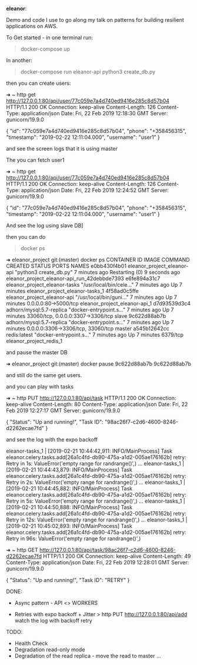 

**eleanor**:

Demo and code I use to go along my talk on patterns for building resilient applications on AWS. 


To Get started - in one terminal run:

> docker-compose up 


In another:

> docker-compose run eleanor-api python3 create_db.py



then you can create users:

➜  ~ http get http://127.0.0.1:80/api/user/77c059e7a4d740ed9416e285c8d57b04
HTTP/1.1 200 OK
Connection: keep-alive
Content-Length: 126
Content-Type: application/json
Date: Fri, 22 Feb 2019 12:18:30 GMT
Server: gunicorn/19.9.0

{
    "id": "77c059e7a4d740ed9416e285c8d57b04",
    "phone": "+358456315",
    "timestamp": "2019-02-22 12:11:04.000",
    "username": "user1"
}

and see the screen logs that it is using master

The you can fetch user1

➜  ~ http get http://127.0.0.1:80/api/user/77c059e7a4d740ed9416e285c8d57b04
HTTP/1.1 200 OK
Connection: keep-alive
Content-Length: 126
Content-Type: application/json
Date: Fri, 22 Feb 2019 12:24:52 GMT
Server: gunicorn/19.9.0

{
    "id": "77c059e7a4d740ed9416e285c8d57b04",
    "phone": "+358456315",
    "timestamp": "2019-02-22 12:11:04.000",
    "username": "user1"
}



And see the log using slave DB]


then you can do 
> docker ps

➜  eleanor_project git:(master) docker ps
CONTAINER ID        IMAGE                           COMMAND                  CREATED             STATUS                         PORTS                               NAMES
e0bb430f4b01        eleanor_project_eleanor-api     "python3 create_db.py"   7 minutes ago       Restarting (0) 9 seconds ago                                       eleanor_project_eleanor-api_run_42debbde7393
e6fe894a31c7        eleanor_project_eleanor-tasks   "/usr/local/bin/cele…"   7 minutes ago       Up 7 minutes                                                       eleanor_project_eleanor-tasks_1
4f58ad0c5ffe        eleanor_project_eleanor-api     "/usr/local/bin/guni…"   7 minutes ago       Up 7 minutes                   0.0.0.0:80->5000/tcp                eleanor_project_eleanor-api_1
d7d93539d3c4        adhorn/mysql:5.7-replica        "docker-entrypoint.s…"   7 minutes ago       Up 7 minutes                   33060/tcp, 0.0.0.0:3307->3306/tcp   slave
9c622d88ab7b        adhorn/mysql:5.7-replica        "docker-entrypoint.s…"   7 minutes ago       Up 7 minutes                   0.0.0.0:3306->3306/tcp, 33060/tcp   master
a545b12642cc        redis:latest                    "docker-entrypoint.s…"   7 minutes ago       Up 7 minutes                   6379/tcp                            eleanor_project_redis_1


and pause the master DB

➜  eleanor_project git:(master) docker pause 9c622d88ab7b
9c622d88ab7b


and still do the same get users.


and you can play with tasks 

➜  ~ http PUT http://127.0.0.1:80/api/task
HTTP/1.1 200 OK
Connection: keep-alive
Content-Length: 80
Content-Type: application/json
Date: Fri, 22 Feb 2019 12:27:17 GMT
Server: gunicorn/19.9.0

{
    "Status": "Up and running!",
    "Task ID": "98ac26f7-c2d6-4600-8246-d2262ecae7fd"
}

and see the log with the expo backoff



eleanor-tasks_1  | [2019-02-21 10:44:42,911: INFO/MainProcess] Task eleanor.celery.tasks.add[26a1c4fd-db90-475a-a1d2-005ae176162b] retry: Retry in 1s: ValueError('empty range for randrange()',)
...
eleanor-tasks_1  | [2019-02-21 10:44:43,879: INFO/MainProcess] Task eleanor.celery.tasks.add[26a1c4fd-db90-475a-a1d2-005ae176162b] retry: Retry in 2s: ValueError('empty range for randrange()',)
...
eleanor-tasks_1  | [2019-02-21 10:44:45,882: INFO/MainProcess] Task eleanor.celery.tasks.add[26a1c4fd-db90-475a-a1d2-005ae176162b] retry: Retry in 5s: ValueError('empty range for randrange()',)
...
eleanor-tasks_1  | [2019-02-21 10:44:50,888: INFO/MainProcess] Task eleanor.celery.tasks.add[26a1c4fd-db90-475a-a1d2-005ae176162b] retry: Retry in 12s: ValueError('empty range for randrange()',)
...
eleanor-tasks_1  | [2019-02-21 10:45:02,893: INFO/MainProcess] Task eleanor.celery.tasks.add[26a1c4fd-db90-475a-a1d2-005ae176162b] retry: Retry in 96s: ValueError('empty range for randrange()',)


➜  ~ http GET http://127.0.0.1:80/api/task/98ac26f7-c2d6-4600-8246-d2262ecae7fd
HTTP/1.1 200 OK
Connection: keep-alive
Content-Length: 49
Content-Type: application/json
Date: Fri, 22 Feb 2019 12:28:01 GMT
Server: gunicorn/19.9.0

{
    "Status": "Up and running!",
    "Task ID": "RETRY"
}




DONE:
- Async pattern - API <> WORKERS

- Retries with expo backoff + Jitter
        > http PUT http://127.0.0.1:80/api/add
        watch the log with backoff retry

TODO:
- Health Check
- Degradation read-only mode
- Degradation of the read replica - move the read to master ...

